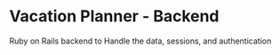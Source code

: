 # Vacation Planner - Backend

Ruby on Rails backend to Handle the data, sessions, and authentication
